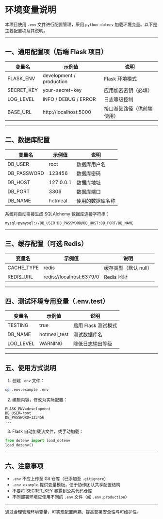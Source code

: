 # 环境变量说明

本项目使用 `.env` 文件进行配置管理，采用 `python-dotenv` 加载环境变量。以下是主要配置项及其说明。

---

## 一、通用配置项（后端 Flask 项目）

| 变量名     | 示例值                   | 说明                       |
| ---------- | ------------------------ | -------------------------- |
| FLASK_ENV  | development / production | Flask 环境模式             |
| SECRET_KEY | your-secret-key          | 应用加密密钥（必填）       |
| LOG_LEVEL  | INFO / DEBUG / ERROR     | 日志等级控制               |
| BASE_URL   | http://localhost:5000    | 接口基础路径（供前端使用） |

---

## 二、数据库配置

| 变量名      | 示例值    | 说明             |
| ----------- | --------- | ---------------- |
| DB_USER     | root      | 数据库用户名     |
| DB_PASSWORD | 123456    | 数据库密码       |
| DB_HOST     | 127.0.0.1 | 数据库地址       |
| DB_PORT     | 3306      | 数据库端口       |
| DB_NAME     | hotmeal   | 使用的数据库名称 |

系统将自动拼接生成 SQLAlchemy 数据库连接字符串：

```
mysql+pymysql://DB_USER:DB_PASSWORD@DB_HOST:DB_PORT/DB_NAME
```

---

## 三、缓存配置（可选 Redis）

| 变量名     | 示例值                   | 说明                  |
| ---------- | ------------------------ | --------------------- |
| CACHE_TYPE | redis                    | 缓存类型（默认 null） |
| REDIS_URL  | redis://localhost:6379/0 | Redis 地址            |

---

## 四、测试环境专用变量（.env.test）

| 变量名    | 示例值       | 说明                |
| --------- | ------------ | ------------------- |
| TESTING   | true         | 启用 Flask 测试模式 |
| DB_NAME   | hotmeal_test | 测试数据库名        |
| LOG_LEVEL | WARNING      | 降低日志输出等级    |

---

## 五、使用方式说明

1. 创建 `.env` 文件：

```bash
cp .env.example .env
```

2. 编辑内容，修改为实际配置：

```env
FLASK_ENV=development
DB_USER=root
DB_PASSWORD=123456
...
```

3. Flask 自动加载该文件，或手动加载：

```python
from dotenv import load_dotenv
load_dotenv()
```

---

## 六、注意事项

- `.env` 不应上传至 Git 仓库（已添加至 `.gitignore`）
- `.env.example` 提供变量模板，便于协作团队共享配置结构
- 不要将 SECRET_KEY 暴露到公共代码仓库
- 不同部署环境应使用不同的 `.env` 文件（如 `.env.production`）

---

通过合理管理环境变量，可实现配置解耦、提高部署安全性与可维护性。
